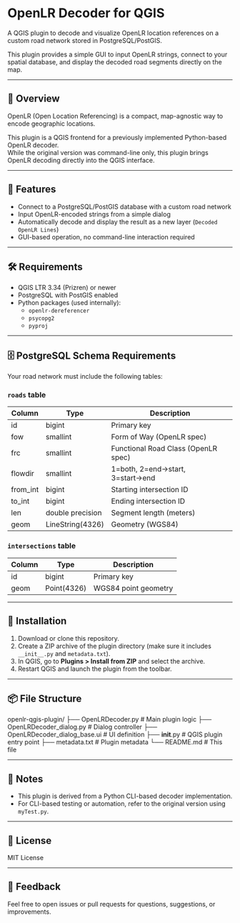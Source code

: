 # OpenLR Decoder for QGIS

A QGIS plugin to decode and visualize OpenLR location references on a custom road network stored in PostgreSQL/PostGIS.

This plugin provides a simple GUI to input OpenLR strings, connect to your spatial database, and display the decoded road segments directly on the map.

---

## 🧭 Overview

OpenLR (Open Location Referencing) is a compact, map-agnostic way to encode geographic locations.

This plugin is a QGIS frontend for a previously implemented Python-based OpenLR decoder.  
While the original version was command-line only, this plugin brings OpenLR decoding directly into the QGIS interface.

---

## 🔧 Features

- Connect to a PostgreSQL/PostGIS database with a custom road network
- Input OpenLR-encoded strings from a simple dialog
- Automatically decode and display the result as a new layer (`Decoded OpenLR Lines`)
- GUI-based operation, no command-line interaction required

---

## 🛠 Requirements

- QGIS LTR 3.34 (Prizren) or newer
- PostgreSQL with PostGIS enabled
- Python packages (used internally):
  - `openlr-dereferencer`
  - `psycopg2`
  - `pyproj`

---

## 🗄 PostgreSQL Schema Requirements

Your road network must include the following tables:

### `roads` table

| Column    | Type             | Description                         |
| --------- | ---------------- | ----------------------------------- |
| id        | bigint           | Primary key                         |
| fow       | smallint         | Form of Way (OpenLR spec)           |
| frc       | smallint         | Functional Road Class (OpenLR spec) |
| flowdir   | smallint         | 1=both, 2=end→start, 3=start→end    |
| from_int  | bigint           | Starting intersection ID            |
| to_int    | bigint           | Ending intersection ID              |
| len       | double precision | Segment length (meters)             |
| geom      | LineString(4326) | Geometry (WGS84)                    |

### `intersections` table

| Column | Type        | Description          |
|--------|-------------|----------------------|
| id     | bigint      | Primary key          |
| geom   | Point(4326) | WGS84 point geometry |

---

## 🚀 Installation

1. Download or clone this repository.
2. Create a ZIP archive of the plugin directory (make sure it includes `__init__.py` and `metadata.txt`).
3. In QGIS, go to **Plugins > Install from ZIP** and select the archive.
4. Restart QGIS and launch the plugin from the toolbar.

---

## 📦 File Structure

openlr-qgis-plugin/
├── OpenLRDecoder.py # Main plugin logic
├── OpenLRDecoder_dialog.py # Dialog controller
├── OpenLRDecoder_dialog_base.ui # UI definition
├── __init__.py # QGIS plugin entry point
├── metadata.txt # Plugin metadata
└── README.md # This file


---

## 📝 Notes

- This plugin is derived from a Python CLI-based decoder implementation.
- For CLI-based testing or automation, refer to the original version using `myTest.py`.

---

## 📄 License

MIT License

---

## 🙋 Feedback

Feel free to open issues or pull requests for questions, suggestions, or improvements.